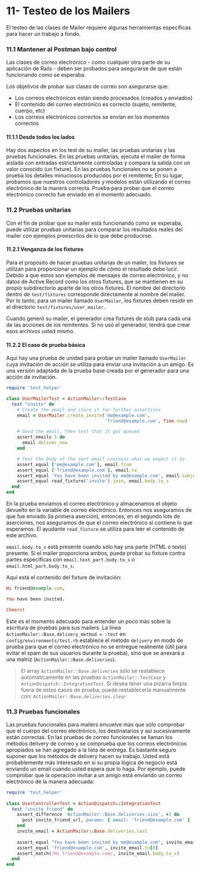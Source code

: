 # 11- Testeo de los Mailers

El testeo de las clases de Mailer requiere algunas herramientas específicas para hacer un trabajo a fondo.

### 11.1 Mantener al Postman bajo control

Las clases de correo electrónico - como cualquier otra parte de su aplicación de Rails - deben ser probados para asegurarse de que están funcionando como se esperaba.

Los objetivos de probar sus clases de correo son asegurarse que:

* Los correos electrónicos están siendo procesados \(creados y enviados\)
* El contenido del correo electrónico es correcto \(sujeto, remitente, cuerpo, etc\)
* Los correos electrónicos correctos se envían en los momentos correctos

#### 11.1.1 Desde todos los lados

Hay dos aspectos en los test de su mailer, las pruebas unitarias y las pruebas funcionales. En las pruebas unitarias, ejecuta el mailer de forma aislada con entradas estrictamente controladas y compara la salida con un valor conocido \(un fixture\). En las pruebas funcionales no se ponen a prueba los detalles minuciosos producidos por el remitente; En su lugar, probamos que nuestros controladores y modelos están utilizando el correo electrónico de la manera correcta. Prueba para probar que el correo electrónico correcto fue enviado en el momento adecuado.

### 11.2 Pruebas unitarias

Con el fin de probar que su mailer está funcionando como se esperaba, puede utilizar pruebas unitarias para comparar los resultados reales del mailer con ejemplos preescritos de lo que debe producirse.

#### 11.2.1 Venganza de los fixtures

Para el propósito de hacer pruebas unitarias de un mailer, los fixtures se utilizan para proporcionar un ejemplo de cómo el resultado debe lucir. Debido a que estos son ejemplos de mensajes de correo electrónico, y no datos de Active Record como los otros fixtures, que se mantienen en su propio subdirectorio aparte de los otros fixtures. El nombre del directorio dentro de `test/fixtures` corresponde directamente al nombre del mailer. Por lo tanto, para un mailer llamado `UserMailer`, los fixtures deben residir en el directorio `test/fixtures/user_mailer.`

Cuando generó su mailer, el generador crea fixtures de stub para cada una de las acciones de los remitentes. Si no usó el generador, tendrá que crear esos archivos usted mismo.

#### 11.2.2 El caso de prueba básica

Aquí hay una prueba de unidad para probar un mailer llamado `UserMailer` cuya invitación de acción se utiliza para enviar una invitación a un amigo. Es una versión adaptada de la prueba base creada por el generador para una acción de invitación.

```ruby
require 'test_helper'

class UserMailerTest < ActionMailer::TestCase
  test "invite" do
    # Create the email and store it for further assertions
    email = UserMailer.create_invite('me@example.com',
                                     'friend@example.com', Time.now)

    # Send the email, then test that it got queued
    assert_emails 1 do
      email.deliver_now
    end

    # Test the body of the sent email contains what we expect it to
    assert_equal ['me@example.com'], email.from
    assert_equal ['friend@example.com'], email.to
    assert_equal 'You have been invited by me@example.com', email.subject
    assert_equal read_fixture('invite').join, email.body.to_s
  end
end
```

En la prueba enviamos el correo electrónico y almacenamos el objeto devuelto en la variable de correo electrónico. Entonces nos aseguramos de que fue enviado \(la primera aserción\), entonces, en el segundo lote de aserciones, nos aseguramos de que el correo electrónico sí contiene lo que esperamos. El ayudante `read_fixture` se utiliza para leer el contenido de este archivo.

`email.body.to_s` está presente cuando sólo hay una parte \(HTML o texto\) presente. Si el mailer proporciona ambos, puede probar su fixture contra partes específicas con `email.text_part.body.to_s` o `email.html_part.body.to_s`.

Aquí está el contenido del fixture de invitación:

```ruby
Hi friend@example.com,

You have been invited.

Cheers!
```

Este es el momento adecuado para entender un poco más sobre la escritura de pruebas para sus mailers. La línea `ActionMailer::Base.delivery_method = :test` en `config/environments/test.rb` establece el método `delivery` en modo de prueba para que el correo electrónico no se entregue realmente \(útil para evitar el spam de sus usuarios durante la prueba\), sino que se anexará a una matriz \(`ActionMailer::Base.deliveries`\).

> El array `ActionMailer::Base.deliveries` sólo se restablece automáticamente en las pruebas `ActionMailer::TestCase` y `ActionDispatch::IntegrationTest`. Si desea tener una pizarra limpia fuera de estos casos de prueba, puede restablecerla manualmente con: `ActionMailer::Base.deliveries.clear`

### 11.3 Pruebas funcionales

Las pruebas funcionales para mailers envuelve más que sólo comprobar que el cuerpo del correo electrónico, los destinatarios y así sucesivamente están correctas. En las pruebas de correo funcionales se llaman los métodos delivery de correo y se comprueba que los correos electrónicos apropiados se han agregado a la lista de entrega. Es bastante seguro suponer que los métodos de delivery hacen su trabajo. Usted está probablemente más interesado en si su propia lógica de negocio está enviando un email cuando usted espera que lo haga. Por ejemplo, puede comprobar que la operación invitar a un amigo está enviando un correo electrónico de la manera adecuada:

```ruby
require 'test_helper'
 
class UserControllerTest < ActionDispatch::IntegrationTest
  test "invite friend" do
    assert_difference 'ActionMailer::Base.deliveries.size', +1 do
      post invite_friend_url, params: { email: 'friend@example.com' }
    end
    invite_email = ActionMailer::Base.deliveries.last
 
    assert_equal "You have been invited by me@example.com", invite_email.subject
    assert_equal 'friend@example.com', invite_email.to[0]
    assert_match(/Hi friend@example.com/, invite_email.body.to_s)
  end
end
```









